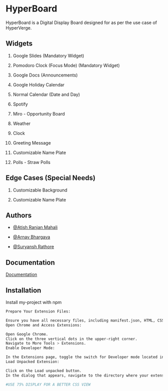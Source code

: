 
# HyperBoard

HyperBoard is a Digital Display Board designed for as per the use case of HyperVerge.


## Widgets
1. Google Slides (Mandatory Widget)

2. Pomodoro Clock (Focus Mode) (Mandatory Widget)

3. Google Docs (Announcements)

4. Google Holiday Calendar

5. Normal Calendar (Date and Day)

6. Spotify

7. Miro - Opportunity Board

8. Weather

9. Clock

10. Greeting Message

11. Customizable Name Plate

12. Polls - Straw Polls
## Edge Cases (Special Needs)
1. Customizable Background

2. Customizable Name Plate
## Authors
- [@Atish Ranjan Mahali](https://github.com/atishmahali)

- [@Arnav Bhargava](https://github.com/SOURHEAD)

- [@Suryansh Rathore](https://github.com/suryansh4424)


## Documentation

[Documentation](https://linktodocumentation)


## Installation

Install my-project with npm

```bash
Prepare Your Extension Files:

Ensure you have all necessary files, including manifest.json, HTML, CSS, JavaScript, and any assets (images, icons).
Open Chrome and Access Extensions:

Open Google Chrome.
Click on the three vertical dots in the upper-right corner.
Navigate to More Tools > Extensions.
Enable Developer Mode:

In the Extensions page, toggle the switch for Developer mode located in the top-right corner.
Load Unpacked Extension:

Click on the Load unpacked button.
In the dialog that appears, navigate to the directory where your extension files are located and select the folder.

#USE 75% DISPLAY FOR A BETTER CSS VIEW

```
    
